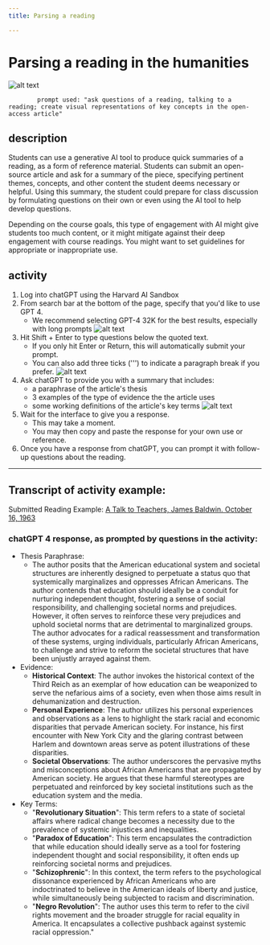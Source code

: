 ```yaml
---
title: Parsing a reading

---
```


# Parsing a reading in the humanities

![alt text](https://files.slack.com/files-pri/T0HTW3H0V-F060SMF17FW/oue_038.png?pub_secret=80680c3123)


            prompt used: "ask questions of a reading, talking to a reading; create visual representations of key concepts in the open-access article"
            
## description
Students can use a generative AI tool to produce quick summaries of a reading, as a form of reference material. Students can submit an open-source article and ask for a summary of the piece, specifying pertinent themes, concepts, and other content the student deems necessary or helpful. Using this summary, the student could prepare for class discussion by formulating questions on their own or even using the AI tool to help develop questions.

Depending on the course goals, this type of engagement with AI might give students too much content, or it might mitigate against their deep engagement with course readings. You might want to set guidelines for appropriate or inappropriate use. 


## activity
1. Log into chatGPT using the Harvard AI Sandbox
2. From search bar at the bottom of the page, specify that you'd like to use GPT 4.
    *  We recommend selecting GPT-4 32K for the best results, especially with long prompts
![alt text](https://files.slack.com/files-pri/T0HTW3H0V-F0612HG51ND/video_to_gif__6_..gif?pub_secret=4e1c91c9ce)
4. Hit Shift + Enter to type questions below the quoted text.
    * If you only hit Enter or Return, this will automatically submit your prompt. 
    * You can also add three ticks (''') to indicate a paragraph break if you prefer.
![alt text](https://files.slack.com/files-pri/T0HTW3H0V-F06048QGGQK/ezgif.com-video-to-gif.gif?pub_secret=beea8e9f8c)
5. Ask chatGPT to provide you with a summary that includes:
    * a paraphrase of the article's thesis
    * 3 examples of the type of evidence the the article uses
    * some working definitions of the article's key terms
![alt text](https://files.slack.com/files-pri/T0HTW3H0V-F060TC9UBME/video_to_gif__1_..gif?pub_secret=d0bc875f03)
6. Wait for the interface to give you a response.
    * This may take a moment. 
    * You may then copy and paste the response for your own use or reference. 
7. Once you have a response from chatGPT, you can prompt it with follow-up questions about the reading.
---

## Transcript of activity example: 
Submitted Reading Example: [A Talk to Teachers, James Baldwin. October 16, 1963](https://www.zinnedproject.org/materials/baldwin-talk-to-teachers)

### chatGPT 4 response, as prompted by questions in the activity: 
* Thesis Paraphrase:
    * The author posits that the American educational system and societal structures are inherently designed to perpetuate a status quo that systemically marginalizes and oppresses African Americans. The author contends that education should ideally be a conduit for nurturing independent thought, fostering a sense of social responsibility, and challenging societal norms and prejudices. However, it often serves to reinforce these very prejudices and uphold societal norms that are detrimental to marginalized groups. The author advocates for a radical reassessment and transformation of these systems, urging individuals, particularly African Americans, to challenge and strive to reform the societal structures that have been unjustly arrayed against them.
* Evidence:
    * **Historical Context**: The author invokes the historical context of the Third Reich as an exemplar of how education can be weaponized to serve the nefarious aims of a society, even when those aims result in dehumanization and destruction.
    * **Personal Experience**: The author utilizes his personal experiences and observations as a lens to highlight the stark racial and economic disparities that pervade American society. For instance, his first encounter with New York City and the glaring contrast between Harlem and downtown areas serve as potent illustrations of these disparities.
    * **Societal Observations**: The author underscores the pervasive myths and misconceptions about African Americans that are propagated by American society. He argues that these harmful stereotypes are perpetuated and reinforced by key societal institutions such as the education system and the media.
* Key Terms:
    * "**Revolutionary Situation**": This term refers to a state of societal affairs where radical change becomes a necessity due to the prevalence of systemic injustices and inequalities.
    * "**Paradox of Education**": This term encapsulates the contradiction that while education should ideally serve as a tool for fostering independent thought and social responsibility, it often ends up reinforcing societal norms and prejudices.
    * "**Schizophrenic**": In this context, the term refers to the psychological dissonance experienced by African Americans who are indoctrinated to believe in the American ideals of liberty and justice, while simultaneously being subjected to racism and discrimination.
    * "**Negro Revolution**": The author uses this term to refer to the civil rights movement and the broader struggle for racial equality in America. It encapsulates a collective pushback against systemic racial oppression."

